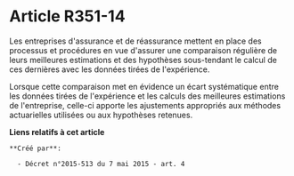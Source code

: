 # Article R351-14

Les entreprises d'assurance et de réassurance mettent en place des processus et procédures en vue d'assurer une comparaison
régulière de leurs meilleures estimations et des hypothèses sous-tendant le calcul de ces dernières avec les données tirées
de l'expérience. 

Lorsque cette comparaison met en évidence un écart systématique entre les données tirées de l'expérience et les calculs des
meilleures estimations de l'entreprise, celle-ci apporte les ajustements appropriés aux méthodes actuarielles utilisées ou
aux hypothèses retenues.

**Liens relatifs à cet article**

	**Créé par**:

	  - Décret n°2015-513 du 7 mai 2015 - art. 4
